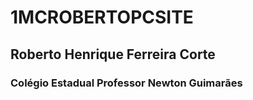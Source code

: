 # 1MCROBERTOPCSITE
## Roberto Henrique Ferreira Corte
### Colégio Estadual Professor Newton Guimarães

